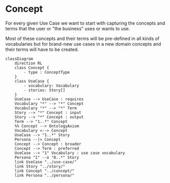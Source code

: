 # Concept

For every given Use Case we want to start with capturing the concepts and
terms that the user or "the business" uses or wants to use.

Most of these concepts and their terms will be pre-defined in all kinds of
vocabularies but for brand-new use cases in a new domain concepts and their
terms will have to be created.

```mermaid
classDiagram
    direction RL
    class Concept {
        - type : ConceptType
    }
    class UseCase {
        - vocabulary: Vocabulary
        - stories: Story[]
    }
    UseCase --> UseCase : requires
    Vocabulary "*" --> "*" Concept
    Vocabulary "*" --> "*" Term
    Story --> "*" Concept : input
    Story --> "*" Concept : output
    Term --> "1..*" Concept
    %% Concept --> OntologyAxiom
    Vocabulary <--> Concept
    UseCase --> "1..*" Story
    Persona --|> Concept
    Concept --> Concept : broader
    Concept --> Term : preferred
    UseCase --> "1" Vocabulary : use case vocabulary
    Persona "1" --o "0..*" Story
    link UseCase "../use-case/"
    link Story "../story/"
    link Concept "../concept/"
    link Persona "../persona/"
```

